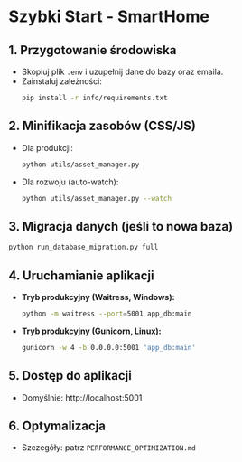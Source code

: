 
# Szybki Start - SmartHome

## 1. Przygotowanie środowiska
- Skopiuj plik `.env` i uzupełnij dane do bazy oraz emaila.
- Zainstaluj zależności:
  ```bash
  pip install -r info/requirements.txt
  ```

## 2. Minifikacja zasobów (CSS/JS)
- Dla produkcji:
  ```bash
  python utils/asset_manager.py
  ```
- Dla rozwoju (auto-watch):
  ```bash
  python utils/asset_manager.py --watch
  ```

## 3. Migracja danych (jeśli to nowa baza)
  ```bash
  python run_database_migration.py full
  ```


## 4. Uruchamianie aplikacji
- **Tryb produkcyjny (Waitress, Windows):**
  ```bash
  python -m waitress --port=5001 app_db:main
  ```
- **Tryb produkcyjny (Gunicorn, Linux):**
  ```bash
  gunicorn -w 4 -b 0.0.0.0:5001 'app_db:main'
  ```

## 5. Dostęp do aplikacji
- Domyślnie: http://localhost:5001

## 6. Optymalizacja
- Szczegóły: patrz `PERFORMANCE_OPTIMIZATION.md`